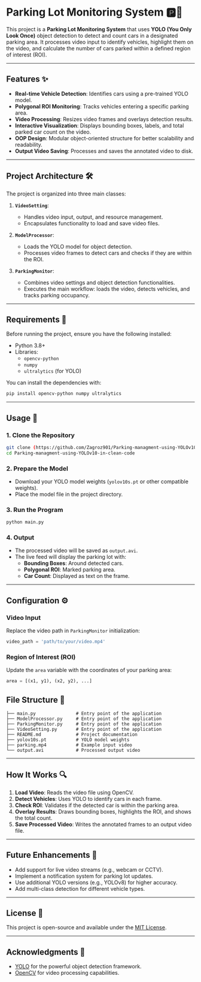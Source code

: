 # Parking Lot Monitoring System 🅿️🚗

This project is a **Parking Lot Monitoring System** that uses **YOLO (You Only Look Once)** object detection to detect and count cars in a designated parking area. It processes video input to identify vehicles, highlight them on the video, and calculate the number of cars parked within a defined region of interest (ROI).

---

## Features ✨
- **Real-time Vehicle Detection**: Identifies cars using a pre-trained YOLO model.
- **Polygonal ROI Monitoring**: Tracks vehicles entering a specific parking area.
- **Video Processing**: Resizes video frames and overlays detection results.
- **Interactive Visualization**: Displays bounding boxes, labels, and total parked car count on the video.
- **OOP Design**: Modular object-oriented structure for better scalability and readability.
- **Output Video Saving**: Processes and saves the annotated video to disk.

---

## Project Architecture 🛠️
The project is organized into three main classes:
1. **`VideoSetting`**:
   - Handles video input, output, and resource management.
   - Encapsulates functionality to load and save video files.

2. **`ModelProcessor`**:
   - Loads the YOLO model for object detection.
   - Processes video frames to detect cars and checks if they are within the ROI.

3. **`ParkingMonitor`**:
   - Combines video settings and object detection functionalities.
   - Executes the main workflow: loads the video, detects vehicles, and tracks parking occupancy.

---

## Requirements 🧰
Before running the project, ensure you have the following installed:
- Python 3.8+
- Libraries:
  - `opencv-python`
  - `numpy`
  - `ultralytics` (for YOLO)

You can install the dependencies with:
```bash
pip install opencv-python numpy ultralytics
```

---

## Usage 🚀

### 1. Clone the Repository
```bash
git clone (https://github.com/Zagroz901/Parking-managment-using-YOLOv10-in-clean-code.git)
cd Parking-managment-using-YOLOv10-in-clean-code
```

### 2. Prepare the Model
- Download your YOLO model weights (`yolov10s.pt` or other compatible weights).
- Place the model file in the project directory.

### 3. Run the Program
```bash
python main.py
```

### 4. Output
- The processed video will be saved as `output.avi`.
- The live feed will display the parking lot with:
  - **Bounding Boxes**: Around detected cars.
  - **Polygonal ROI**: Marked parking area.
  - **Car Count**: Displayed as text on the frame.

---

## Configuration ⚙️

### Video Input
Replace the video path in `ParkingMonitor` initialization:
```python
video_path = 'path/to/your/video.mp4'
```

### Region of Interest (ROI)
Update the `area` variable with the coordinates of your parking area:
```python
area = [(x1, y1), (x2, y2), ...]
```


## File Structure 📂
```
├── main.py               # Entry point of the application
├── ModelProcessor.py     # Entry point of the application
├── ParkingMonitor.py     # Entry point of the application
├── VideoSetting.py       # Entry point of the application
├── README.md             # Project documentation
├── yolov10s.pt           # YOLO model weights
├── parking.mp4           # Example input video
└── output.avi            # Processed output video
```

---

## How It Works 🔍
1. **Load Video**: Reads the video file using OpenCV.
2. **Detect Vehicles**: Uses YOLO to identify cars in each frame.
3. **Check ROI**: Validates if the detected car is within the parking area.
4. **Overlay Results**: Draws bounding boxes, highlights the ROI, and shows the total count.
5. **Save Processed Video**: Writes the annotated frames to an output video file.

---

## Future Enhancements 🚧
- Add support for live video streams (e.g., webcam or CCTV).
- Implement a notification system for parking lot updates.
- Use additional YOLO versions (e.g., YOLOv8) for higher accuracy.
- Add multi-class detection for different vehicle types.

---

## License 📜
This project is open-source and available under the [MIT License](LICENSE).

---

## Acknowledgments 🤝
- [YOLO](https://github.com/ultralytics/ultralytics) for the powerful object detection framework.
- [OpenCV](https://opencv.org/) for video processing capabilities.
